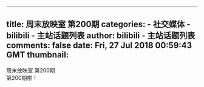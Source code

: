 
---
title: 周末放映室 第200期
categories: 
    - 社交媒体
    - bilibili - 主站话题列表
author: bilibili - 主站话题列表
comments: false
date: Fri, 27 Jul 2018 00:59:43 GMT
thumbnail: 
---

<div>   
周末放映室 第200期<br> 第200期啦！  
</div>
            